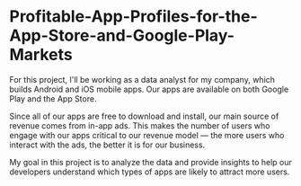 # Profitable-App-Profiles-for-the-App-Store-and-Google-Play-Markets
For this project, I'll be working as a data analyst for my company, which builds Android and iOS mobile apps. Our apps are available on both Google Play and the App Store.

Since all of our apps are free to download and install, our main source of revenue comes from in-app ads. This makes the number of users who engage with our apps critical to our revenue model — the more users who interact with the ads, the better it is for our business.

My goal in this project is to analyze the data and provide insights to help our developers understand which types of apps are likely to attract more users.
